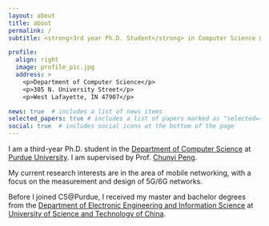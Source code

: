 ```yaml
---
layout: about
title: about
permalink: /
subtitle: <strong>3rd year Ph.D. Student</strong> in Computer Science @ <a href='https://www.purdue.edu/'>Purdue</a>

profile:
  align: right
  image: profile_pic.jpg
  address: >
    <p>Department of Computer Science</p>
    <p>305 N. University Street</p>
    <p>West Lafayette, IN 47907</p>

news: true  # includes a list of news items
selected_papers: true # includes a list of papers marked as "selected={true}"
social: true  # includes social icons at the bottom of the page
---
```


I am a third-year Ph.D. student in the [Department of Computer Science](https://www.cs.purdue.edu/) at [Purdue University](https://www.purdue.edu/). I am supervised by Prof. [Chunyi Peng](https://www.cs.purdue.edu/homes/chunyi/).

My current research interests are in the area of mobile networking, with a focus on the measurement and design of 5G/6G networks.

Before I joined CS@Purdue, I received my master and bachelor degrees from the [Department of Electronic Engineering and Information Science](https://https://eeis.ustc.edu.cn/) at [University of Science and Technology of China](https://en.ustc.edu.cn/).

